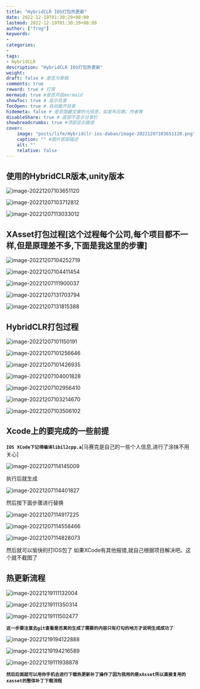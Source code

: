 ```yaml
---
title: "HybridCLR IOS打包热更新"
date: 2022-12-19T01:30:29+08:00
lastmod: 2022-12-19T01:30:29+08:00
author: ["frog"]
keywords:
-
categories:
- 
tags:
- HybridCLR
description: "HybridCLR IOS打包热更新"
weight:
draft: false # 是否为草稿
comments: true
reward: true # 打赏
mermaid: true #是否开启mermaid
showToc: true # 显示目录
TocOpen: true # 自动展开目录
hidemeta: false # 是否隐藏文章的元信息，如发布日期、作者等
disableShare: true # 底部不显示分享栏
showbreadcrumbs: true #顶部显示路径
cover:
    image: "posts/life/Hybridclr-ios-dabao/image-20221207103651120.png" #图片路径例如：posts/tech/123/123.png
    caption: "" #图片底部描述
    alt: ""
    relative: false
---
```


## 使用的HybridCLR版本,unity版本

![image-20221207103651120](image-20221207103651120.png)

![image-20221207103712812](image-20221207103712812.png)

![image-20221207113033012](image-20221207113033012.png)

## XAsset打包过程[这个过程每个公司,每个项目都不一样,但是原理差不多,下面是我这里的步骤]

![image-20221207104252719](image-20221207104252719.png)

![image-20221207104411454](image-20221207104411454.png)

![image-20221207111900037](image-20221207111900037.png)

![image-20221207131703794](image-20221207131703794.png)

![image-20221207131815388](image-20221207131815388.png)

## HybridCLR打包过程

![image-20221207101150191](image-20221207101150191.png)

![image-20221207101256646](image-20221207101256646.png)

![image-20221207101426935](image-20221207101426935.png)

![image-20221207104001828](image-20221207104001828.png)

![image-20221207102956410](image-20221207102956410.png)



![image-20221207103214670](image-20221207103214670.png)

![image-20221207103506102](image-20221207103506102.png)

## Xcode上的要完成的一些前提

**`IOS XCode下记得编译libil2cpp.a`**[马赛克是自己的一些个人信息,进行了涂抹不用关心]

![image-20221207114145009](image-20221207114145009.png)

执行后就生成

![image-20221207114401827](image-20221207114401827.png)

然后按下面步骤进行替换

![image-20221207114917225](image-20221207114917225.png)

![image-20221207114558466](image-20221207114558466.png)

![image-20221207114828073](image-20221207114828073.png)

然后就可以愉快的打IOS包了 如果XCode有其他报错,就自己根据项目解决吧。这个就不截图了

## 热更新流程

![image-20221219111132004](image-20221219111132004.png)

![image-20221219111350314](image-20221219111350314.png)

![image-20221219111502477](image-20221219111502477.png)

**`这一步要注意去git查看是否真的生成了需要的内容只有打勾的地方才说明生成成功了`**

![image-20221219194122888](image-20221219194122888.png)

![image-20221219194216589](image-20221219194216589.png)

![image-20221219111938878](image-20221219111938878.png)

**`然后后面就可以用你手机去进行下载热更新补丁操作了因为我用的是xAsset所以直接复用的xasset的整体补丁下载流程`**

